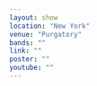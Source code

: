 ```yaml
---
layout: show
location: "New York"
venue: "Purgatory"
bands: ""
link: ""
poster: ""
youtube: ""
---
```



